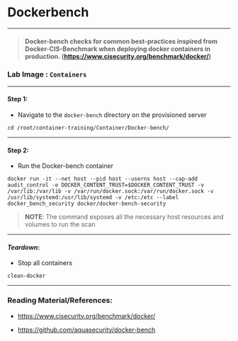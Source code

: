 # **Dockerbench**

---

> #### Docker-bench checks for common best-practices inspired from Docker-CIS-Benchmark when deploying docker containers in production. (https://www.cisecurity.org/benchmark/docker/)

### **Lab Image : `Containers`**

---

#### Step 1:

* Navigate to the `docker-bench` directory on the provisioned server

```commandline
cd /root/container-training/Container/Docker-bench/
```

---

#### Step 2:

* Run the Docker-bench container

```commandline
docker run -it --net host --pid host --userns host --cap-add audit_control -e DOCKER_CONTENT_TRUST=$DOCKER_CONTENT_TRUST -v /var/lib:/var/lib -v /var/run/docker.sock:/var/run/docker.sock -v /usr/lib/systemd:/usr/lib/systemd -v /etc:/etc --label docker_bench_security docker/docker-bench-security
```

> **NOTE**: The command exposes all the necessary host resources and volumes to run the scan

---

#### *Teardown*:

* Stop all containers

```commandline
clean-docker
```

---

### Reading Material/References:

* https://www.cisecurity.org/benchmark/docker/

* https://github.com/aquasecurity/docker-bench

